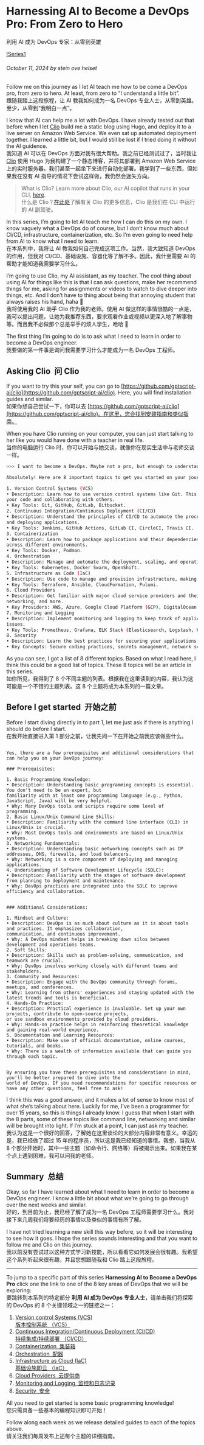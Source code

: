 # Harnessing AI to Become a DevOps Pro: From Zero to Hero  
利用 AI 成为 DevOps 专家：从零到英雄

[!Series1](/ai-devops/pics/Harnessing_AI_to_Become_a_Dev_Ops_Pro_Intro_From_Zero_to_Hero_0b496846db.png)

###### October 11, 2024 by stein ove helset  

Follow me on this journey as I let AI teach me how to be come a DevOps pro, from zero to hero. At least, from zero to “I understand a little bit”.  
跟随我踏上这段旅程，让 AI 教我如何成为一名 DevOps 专业人士，从零到英雄。至少，从零到“我明白一点”。

I know that AI can help me a lot with DevOps. I have already tested out that before when I let [Clio](https://github.com/gptscript-ai/clio) build me a static blog using Hugo, and deploy it to a live server on Amazon Web Service. We even sat up automated deployment together. I learned a little bit, but I would still be lost if I tried doing it without the AI guidence.  
我知道 AI 可以在 DevOps 方面对我有很大帮助。我之前已经测试过了，当时我让 [Clio](https://github.com/gptscript-ai/clio) 使用 Hugo 为我构建了一个静态博客，并将其部署到 Amazon Web Service 上的实时服务器。我们甚至一起坐下来进行自动化部署。我学到了一些东西，但如果我在没有 AI 指导的情况下尝试这样做，我仍然会迷失方向。

> What is Clio? Learn more about Clio, our AI copilot that runs in your CLI, [here](https://blog.cl.io/).  
> 什么是 Clio？[在此处](https://blog.cl.io/)了解有关 Clio 的更多信息，Clio 是我们在 CLI 中运行的 AI 副驾驶。

In this series, I’m going to let AI teach me how I can do this on my own. I know vaguely what a DevOps do of course, but I don’t know much about CI/CD, infrastructure, containerization, etc. So I’m even going to need help from AI to know what I need to learn.  
在本系列中，我将让 AI 教我如何自己完成这项工作。当然，我大致知道 DevOps 的作用，但我对 CI/CD、基础设施、容器化等了解不多。因此，我什至需要 AI 的帮助才能知道我需要学习什么。

I’m going to use Clio, my AI assistant, as my teacher. The cool thing about using AI for things like this is that I can ask questions, make her recommend things for me, asking for assignments or videos to watch to dive deeper into things, etc. And I don’t have to thing about being that annoying student that always raises his hand, haha 🙂  
我将使用我的 AI 助手 Clio 作为我的老师。使用 AI 做这样的事情很酷的一点是，我可以提出问题，让她为我推荐东西，要求观看作业或视频以更深入地了解事物等。而且我不必做那个总是举手的烦人学生，哈哈 🙂

The first thing I’m going to do is to ask what I need to learn in order to become a DevOps engineer.  
我要做的第一件事是询问我需要学习什么才能成为一名 DevOps 工程师。

## Asking Clio  问 Clio

If you want to try this your self, you can go to [https://github.com/gptscript-ai/clio](https://github.com/gptscript-ai/clio). Here, you will find installation guides and similar.  
如果你想自己尝试一下，你可以去 [https://github.com/gptscript-ai/clio](https://github.com/gptscript-ai/clio)。在这里，您会找到安装指南和类似指南。

When you have Clio running on your computer, you can just start talking to her like you would have done with a teacher in real life.  
当你的电脑运行 Clio 时，你可以开始与她交谈，就像你在现实生活中与老师交谈一样。

```bash
>>> I want to become a DevOps. Maybe not a pro, but enough to understand how things work and even build and deploy projects to the cloud. Can you briefly describe 8 important topics I need to learn? Start with the basics please.

Absolutely! Here are 8 important topics to get you started on your journey to becoming proficient in DevOps:

1. Version Control Systems (VCS)
• Description: Learn how to use version control systems like Git. This is fundamental for tracking changes in
your code and collaborating with others.
• Key Tools: Git, GitHub, GitLab, Bitbucket.
2. Continuous Integration/Continuous Deployment (CI/CD)
• Description: Understand the principles of CI/CD to automate the process of integrating code changes, testing,
and deploying applications.
• Key Tools: Jenkins, GitHub Actions, GitLab CI, CircleCI, Travis CI.
3. Containerization
• Description: Learn how to package applications and their dependencies into containers to ensure consistency
across different environments.
• Key Tools: Docker, Podman.
4. Orchestration
• Description: Manage and automate the deployment, scaling, and operation of containers.
• Key Tools: Kubernetes, Docker Swarm, OpenShift.
5. Infrastructure as Code (IaC)
• Description: Use code to manage and provision infrastructure, making it easier to automate and scale.
• Key Tools: Terraform, Ansible, CloudFormation, Pulumi.
6. Cloud Providers
• Description: Get familiar with major cloud service providers and their services for computing, storage,
networking, and more.
• Key Providers: AWS, Azure, Google Cloud Platform (GCP), DigitalOcean.
7. Monitoring and Logging
• Description: Implement monitoring and logging to keep track of application performance and troubleshoot
issues.
• Key Tools: Prometheus, Grafana, ELK Stack (Elasticsearch, Logstash, Kibana), Splunk.
8. Security
• Description: Learn the best practices for securing your applications and infrastructure.
• Key Concepts: Secure coding practices, secrets management, network security, compliance.
```

As you can see, I got a list of 8 different topics. Based on what I read here, I think this could be a good list of topics. These 8 topics will be an article in this series.  
如你所见，我得到了 8 个不同主题的列表。根据我在这里读到的内容，我认为这可能是一个不错的主题列表。这 8 个主题将成为本系列的一篇文章。

## Before I get started  开始之前

Before I start diving directly in to part 1, let me just ask if there is anything I should do before I start.  
在我开始直接进入第 1 部分之前，让我先问一下在开始之前我应该做些什么。

```>>>

Yes, there are a few prerequisites and additional considerations that can help you on your DevOps journey:

### Prerequisites:

1. Basic Programming Knowledge:
• Description: Understanding basic programming concepts is essential. You don't need to be an expert, but
familiarity with at least one programming language (e.g., Python, JavaScript, Java) will be very helpful.
• Why: Many DevOps tools and scripts require some level of programming.
2. Basic Linux/Unix Command Line Skills:
• Description: Familiarity with the command line interface (CLI) in Linux/Unix is crucial.
• Why: Most DevOps tools and environments are based on Linux/Unix systems.
3. Networking Fundamentals:
• Description: Understanding basic networking concepts such as IP addresses, DNS, firewalls, and load balancers.
• Why: Networking is a core component of deploying and managing applications.
4. Understanding of Software Development Lifecycle (SDLC):
• Description: Familiarity with the stages of software development from planning to deployment and maintenance.
• Why: DevOps practices are integrated into the SDLC to improve efficiency and collaboration.


### Additional Considerations:

1. Mindset and Culture:
• Description: DevOps is as much about culture as it is about tools and practices. It emphasizes collaboration,
communication, and continuous improvement.
• Why: A DevOps mindset helps in breaking down silos between development and operations teams.
2. Soft Skills:
• Description: Skills such as problem-solving, communication, and teamwork are crucial.
• Why: DevOps involves working closely with different teams and stakeholders.
3. Community and Resources:
• Description: Engage with the DevOps community through forums, meetups, and conferences.
• Why: Learning from others' experiences and staying updated with the latest trends and tools is beneficial.
4. Hands-On Practice:
• Description: Practical experience is invaluable. Set up your own projects, contribute to open-source projects,
or use sandbox environments provided by cloud providers.
• Why: Hands-on practice helps in reinforcing theoretical knowledge and gaining real-world experience.
5. Documentation and Learning Resources:
• Description: Make use of official documentation, online courses, tutorials, and books.
• Why: There is a wealth of information available that can guide you through each topic.


By ensuring you have these prerequisites and considerations in mind, you'll be better prepared to dive into the
world of DevOps. If you need recommendations for specific resources or have any other questions, feel free to ask!
```

I think this was a good answer, and it makes a lot of sense to know most of what she’s talking about here. Luckily for me, I’ve been a programmer for over 15 years, so this is things I already know. I guess that when I start with the 8 parts, some of these topics like command line, networking and similar will be brought into light. If I’m stuck at a point, I can just ask my teacher.  
我认为这是一个很好的回答，了解她在这里谈论的大部分内容非常有意义。幸运的是，我已经做了超过 15 年的程序员，所以这是我已经知道的事情。我想，当我从 8 个部分开始时，其中一些主题（如命令行、网络等）将被揭示出来。如果我在某个点上遇到困难，我可以问我的老师。

## Summary  总结

Okay, so far I have learned about what I need to learn in order to become a DevOps engineer. I know a little bit about what we’re going to go through over the next weeks and similar.  
好的，到目前为止，我已经了解了成为一名 DevOps 工程师需要学习什么。我对接下来几周我们将要经历的事情以及类似的事情有所了解。

I have not tried learning a new skill this way before, so it will be interesting to see how it goes. I hope the series sounds interesting and that you want to follow me and Clio on this journey.  
我以前没有尝试过以这种方式学习新技能，所以看看它如何发展会很有趣。我希望这个系列听起来很有趣，并且您想跟随我和 Clio 踏上这段旅程。

---

To jump to a specific part of this series **Harnessing AI to Become a DevOps Pro** click one the link to one of the 8 key areas of DevOps that we will be exploring:  
要跳转到本系列的特定部分 **利用 AI 成为 DevOps 专业人士**，请单击我们将探索的 DevOps 的 8 个关键领域之一的链接之一：

1. [Version control Systems (VCS)  
    版本控制系统 （VCS）](https://acorn-preview.vercel.app/resources/tutorials/harnessing-ai-to-become-a-devops-pro-part-1-version-control-systems)
2. [Continuous Integration/Continuous Deployment (CI/CD)  
    持续集成/持续部署 （CI/CD）](https://www.acorn.io/resources/tutorials/harnessing-ai-to-become-a-devops-pro-part-2-ci-cd)
3. [Containerization  集装箱](https://www.acorn.io/resources/tutorials/harnessing-ai-to-become-a-devops-pro-part-3-containerization)
4. [Orchestration  配器](https://www.acorn.io/resources/tutorials/harnessing-ai-to-become-a-devops-pro-part-4-orchestration)
5. [Infrastructure as Cloud (IaC)  
    基础设施即云 （IaC）](https://www.acorn.io/resources/tutorials/harnessing-ai-to-become-a-devops-pro-part-5-iac)
6. [Cloud Providers  云提供商](https://www.acorn.io/resources/tutorials/harnessing-ai-to-become-a-devops-pro-part-6-cloud-providers)
7. [Monitoring and Logging  监控和日志记录](https://www.acorn.io/resources/tutorials/harnessing-ai-to-become-a-devops-pro-part-7-monitoring-and-logging)
8. [Security  安全](https://www.acorn.io/resources/tutorials/harnessing-ai-to-become-a-devops-pro-intro-from-zero-to-hero/_wp_link_placeholder)

All you need to get started is some basic programming knowledge!  
您只需具备一些基本的编程知识即可开始！

Follow along each week as we release detailed guides to each of the topics above.  
请关注我们每周发布上述每个主题的详细指南。